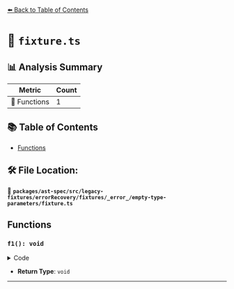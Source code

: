 [⬅️ Back to Table of Contents](../../../../../../../../index.md)

# 📄 `fixture.ts`

## 📊 Analysis Summary

| Metric | Count |
|--------|-------|
| 🔧 Functions | 1 |

## 📚 Table of Contents

- [Functions](#functions)

## 🛠️ File Location:
📂 **`packages/ast-spec/src/legacy-fixtures/errorRecovery/fixtures/_error_/empty-type-parameters/fixture.ts`**

## Functions

### `f1(): void`

<details><summary>Code</summary>

```ts
function f1<>() {}
```
</details>

- **Return Type**: `void`

---